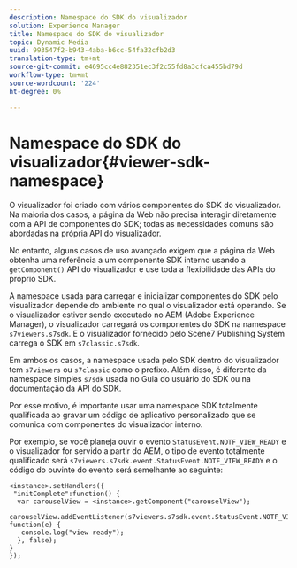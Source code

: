```yaml
---
description: Namespace do SDK do visualizador
solution: Experience Manager
title: Namespace do SDK do visualizador
topic: Dynamic Media
uuid: 993547f2-b943-4aba-b6cc-54fa32cfb2d3
translation-type: tm+mt
source-git-commit: e4695cc4e882351ec3f2c55fd8a3cfca455bd79d
workflow-type: tm+mt
source-wordcount: '224'
ht-degree: 0%

---
```



# Namespace do SDK do visualizador{#viewer-sdk-namespace}

O visualizador foi criado com vários componentes do SDK do visualizador. Na maioria dos casos, a página da Web não precisa interagir diretamente com a API de componentes do SDK; todas as necessidades comuns são abordadas na própria API do visualizador.

No entanto, alguns casos de uso avançado exigem que a página da Web obtenha uma referência a um componente SDK interno usando a `getComponent()` API do visualizador e use toda a flexibilidade das APIs do próprio SDK.

A namespace usada para carregar e inicializar componentes do SDK pelo visualizador depende do ambiente no qual o visualizador está operando. Se o visualizador estiver sendo executado no AEM (Adobe Experience Manager), o visualizador carregará os componentes do SDK na namespace `s7viewers.s7sdk`. E o visualizador fornecido pelo Scene7 Publishing System carrega o SDK em `s7classic.s7sdk`.

Em ambos os casos, a namespace usada pelo SDK dentro do visualizador tem `s7viewers` ou `s7classic` como o prefixo. Além disso, é diferente da namespace simples `s7sdk` usada no Guia do usuário do SDK ou na documentação da API do SDK.

Por esse motivo, é importante usar uma namespace SDK totalmente qualificada ao gravar um código de aplicativo personalizado que se comunica com componentes do visualizador interno.

Por exemplo, se você planeja ouvir o evento `StatusEvent.NOTF_VIEW_READY` e o visualizador for servido a partir do AEM, o tipo de evento totalmente qualificado será `s7viewers.s7sdk.event.StatusEvent.NOTF_VIEW_READY` e o código do ouvinte do evento será semelhante ao seguinte:

```
<instance>.setHandlers({ 
 "initComplete":function() { 
  var carouselView = <instance>.getComponent("carouselView"); 
   carouselView.addEventListener(s7viewers.s7sdk.event.StatusEvent.NOTF_VIEW_READY, function(e) { 
   console.log("view ready"); 
  }, false); 
} 
});
```

